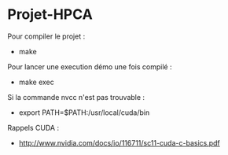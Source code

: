 # Projet-HPCA


Pour compiler le projet :
 * make

Pour lancer une execution démo une fois compilé :
 * make exec
 

Si la commande nvcc n'est pas trouvable :
 * export PATH=$PATH:/usr/local/cuda/bin


Rappels CUDA :
 * http://www.nvidia.com/docs/io/116711/sc11-cuda-c-basics.pdf

